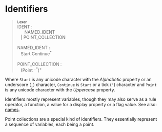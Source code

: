 # Identifiers

> <sup>**Lexer**</sup>\
> IDENT :\
> &nbsp;&nbsp; &nbsp;&nbsp; NAMED_IDENT\
> &nbsp;&nbsp; | POINT_COLLECTION\
> \
> NAMED_IDENT :\
> &nbsp;&nbsp; Start Continue<sup>\*</sup>\
> \
> POINT_COLLECTION :\
> &nbsp;&nbsp; (Point `'`<sup>\*</sup>)<sup>+</sup>

Where `Start` is any unicode character with the *Alphabetic* property or an underscore (`_`) character, `Continue` is `Start` or a tick (`'`) character and `Point` is any unicode character with the *Uppercase* property.

Identifiers mostly represent variables, though they may also serve as a rule operator, a function, a value for a display property or a flag value. See also: [names](names.md).

Point collections are a special kind of identifiers. They essentially represent a sequence of variables, each being a point.
